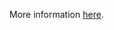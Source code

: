 More information [here](https://docs.bridgecrew.io/docs/s3-bucket-should-have-public-access-blocks-defaults-to-false-if-the-public-access-block-is-not-attached).
